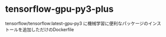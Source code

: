 # tensorflow-gpu-py3-plus
tensorflow/tensorflow:latest-gpu-py3 に機械学習に便利なパッケージのインストールを追加しただけのDockerfile
